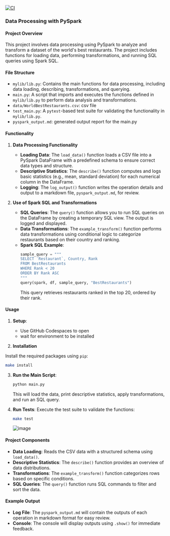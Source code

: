 [![CI](https://github.com/nogibjj/ids-706-w10-jingxuan-li/actions/workflows/cicd.yml/badge.svg)](https://github.com/nogibjj/ids-706-w10-jingxuan-li/actions/workflows/cicd.yml)
### Data Processing with PySpark

#### Project Overview
This project involves data processing using PySpark to analyze and transform a dataset of the world's best restaurants. The project includes functions for loading data, performing transformations, and running SQL queries using Spark SQL.

#### File Structure
- `mylib/lib.py`: Contains the main functions for data processing, including data loading, describing, transformations, and querying.
- `main.py`: A script that imports and executes the functions defined in `mylib/lib.py` to perform data analysis and transformations.
- `data/WorldBestRestaurants.csv`: csv file
- `test_main.py`: A `pytest`-based test suite for validating the functionality in `mylib/lib.py`.
- `pyspark_output.md`: generated output report for the main.py

#### Functionality
1. **Data Processing Functionality**
   - **Loading Data**: The `load_data()` function loads a CSV file into a PySpark DataFrame with a predefined schema to ensure correct data types and structure.
   - **Descriptive Statistics**: The `describe()` function computes and logs basic statistics (e.g., mean, standard deviation) for each numerical column in the DataFrame.
   - **Logging**: The `log_output()` function writes the operation details and output to a markdown file, `pyspark_output.md`, for review.

2. **Use of Spark SQL and Transformations**
   - **SQL Queries**: The `query()` function allows you to run SQL queries on the DataFrame by creating a temporary SQL view. The output is logged and displayed.
   - **Data Transformations**: The `example_transform()` function performs data transformations using conditional logic to categorize restaurants based on their country and ranking.
   - **Spark SQL Example**:
     ```python
     sample_query = """
     SELECT `Restaurant`, Country, Rank
     FROM BestRestaurants
     WHERE Rank < 20
     ORDER BY Rank ASC
     """
     query(spark, df, sample_query, "BestRestaurants")
     ```
     This query retrieves restaurants ranked in the top 20, ordered by their rank.

#### Usage
1. **Setup**:
   - Use GitHub Codespaces to open
   - wait for environment to be installed

2. **Installation**

Install the required packages using `pip`:
```bash
make install
```

3. **Run the Main Script**:
   ```bash
   python main.py
   ```
   This will load the data, print descriptive statistics, apply transformations, and run an SQL query.

4. **Run Tests**:
   Execute the test suite to validate the functions:
   ```bash
   make test
   ```
   ![image](https://github.com/user-attachments/assets/fe540995-fdeb-407f-b409-e0f7f1080ccf)


#### Project Components
- **Data Loading**: Reads the CSV data with a structured schema using `load_data()`.
- **Descriptive Statistics**: The `describe()` function provides an overview of data distributions.
- **Transformations**: The `example_transform()` function categorizes rows based on specific conditions.
- **SQL Queries**: The `query()` function runs SQL commands to filter and sort the data.

#### Example Output
- **Log File**: The `pyspark_output.md` will contain the outputs of each operation in markdown format for easy review.
- **Console**: The console will display outputs using `.show()` for immediate feedback.
